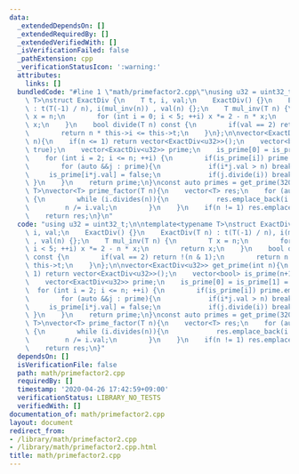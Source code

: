 ```yaml
---
data:
  _extendedDependsOn: []
  _extendedRequiredBy: []
  _extendedVerifiedWith: []
  _isVerificationFailed: false
  _pathExtension: cpp
  _verificationStatusIcon: ':warning:'
  attributes:
    links: []
  bundledCode: "#line 1 \"math/primefactor2.cpp\"\nusing u32 = uint32_t;\n\ntemplate<typename\
    \ T>\nstruct ExactDiv {\n    T t, i, val;\n    ExactDiv() {}\n    ExactDiv(T n)\
    \ : t(T(-1) / n), i(mul_inv(n)) , val(n) {};\n    T mul_inv(T n) {\n        T\
    \ x = n;\n        for (int i = 0; i < 5; ++i) x *= 2 - n * x;\n        return\
    \ x;\n    }\n    bool divide(T n) const {\n        if(val == 2) return !(n & 1);\n\
    \        return n * this->i <= this->t;\n    }\n};\n\nvector<ExactDiv<u32>> get_prime(int\
    \ n){\n    if(n <= 1) return vector<ExactDiv<u32>>();\n    vector<bool> is_prime(n+1,\
    \ true);\n    vector<ExactDiv<u32>> prime;\n    is_prime[0] = is_prime[1] = false;\n\
    \    for (int i = 2; i <= n; ++i) {\n        if(is_prime[i]) prime.emplace_back(i);\n\
    \        for (auto &&j : prime){\n            if(i*j.val > n) break;\n       \
    \     is_prime[i*j.val] = false;\n            if(j.divide(i)) break;\n       \
    \ }\n    }\n    return prime;\n}\nconst auto primes = get_prime(32000);\n\ntemplate<class\
    \ T>\nvector<T> prime_factor(T n){\n    vector<T> res;\n    for (auto &&i : primes)\
    \ {\n        while (i.divides(n)){\n            res.emplace_back(i.val);\n   \
    \         n /= i.val;\n        }\n    }\n    if(n != 1) res.emplace_back(n);\n\
    \    return res;\n}\n"
  code: "using u32 = uint32_t;\n\ntemplate<typename T>\nstruct ExactDiv {\n    T t,\
    \ i, val;\n    ExactDiv() {}\n    ExactDiv(T n) : t(T(-1) / n), i(mul_inv(n))\
    \ , val(n) {};\n    T mul_inv(T n) {\n        T x = n;\n        for (int i = 0;\
    \ i < 5; ++i) x *= 2 - n * x;\n        return x;\n    }\n    bool divide(T n)\
    \ const {\n        if(val == 2) return !(n & 1);\n        return n * this->i <=\
    \ this->t;\n    }\n};\n\nvector<ExactDiv<u32>> get_prime(int n){\n    if(n <=\
    \ 1) return vector<ExactDiv<u32>>();\n    vector<bool> is_prime(n+1, true);\n\
    \    vector<ExactDiv<u32>> prime;\n    is_prime[0] = is_prime[1] = false;\n  \
    \  for (int i = 2; i <= n; ++i) {\n        if(is_prime[i]) prime.emplace_back(i);\n\
    \        for (auto &&j : prime){\n            if(i*j.val > n) break;\n       \
    \     is_prime[i*j.val] = false;\n            if(j.divide(i)) break;\n       \
    \ }\n    }\n    return prime;\n}\nconst auto primes = get_prime(32000);\n\ntemplate<class\
    \ T>\nvector<T> prime_factor(T n){\n    vector<T> res;\n    for (auto &&i : primes)\
    \ {\n        while (i.divides(n)){\n            res.emplace_back(i.val);\n   \
    \         n /= i.val;\n        }\n    }\n    if(n != 1) res.emplace_back(n);\n\
    \    return res;\n}"
  dependsOn: []
  isVerificationFile: false
  path: math/primefactor2.cpp
  requiredBy: []
  timestamp: '2020-04-26 17:42:59+09:00'
  verificationStatus: LIBRARY_NO_TESTS
  verifiedWith: []
documentation_of: math/primefactor2.cpp
layout: document
redirect_from:
- /library/math/primefactor2.cpp
- /library/math/primefactor2.cpp.html
title: math/primefactor2.cpp
---
```

